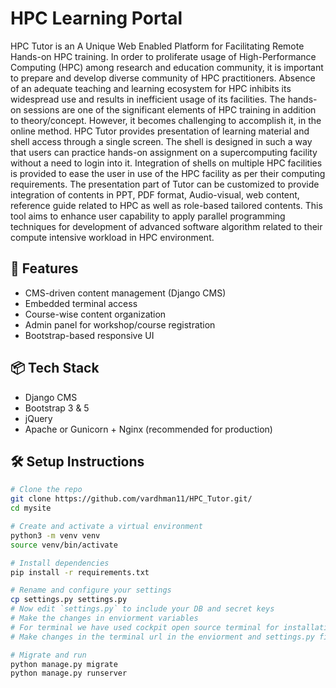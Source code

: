 # HPC Learning Portal

HPC Tutor is an A Unique Web Enabled Platform for Facilitating Remote Hands-on HPC training. In order to proliferate usage of High-Performance Computing (HPC) among research and education community, it is important to prepare and develop diverse community of HPC practitioners. Absence of an adequate teaching and learning ecosystem for HPC inhibits its widespread use and results in inefficient usage of its facilities. The hands-on sessions are one of the significant elements of HPC training in addition to theory/concept.  However, it becomes challenging to accomplish it, in the online method. HPC Tutor provides presentation of learning material and shell access through a single screen. The shell is designed in such a way that users can practice hands-on assignment on a supercomputing facility without a need to login into it. Integration of shells on multiple HPC facilities is provided to ease the user in use of the HPC facility as per their computing requirements.
The presentation part of Tutor can be customized to provide integration of contents in PPT, PDF format, Audio-visual, web content, reference guide related to HPC as well as role-based tailored contents. 
This tool aims to enhance user capability to apply parallel programming techniques for development of advanced software algorithm related to their compute intensive workload in HPC environment.

## 🚀 Features

- CMS-driven content management (Django CMS)
- Embedded terminal access
- Course-wise content organization
- Admin panel for workshop/course registration
- Bootstrap-based responsive UI

## 📦 Tech Stack

- Django CMS
- Bootstrap 3 & 5
- jQuery
- Apache or Gunicorn + Nginx (recommended for production)

## 🛠️ Setup Instructions

```bash
# Clone the repo
git clone https://github.com/vardhman11/HPC_Tutor.git/
cd mysite

# Create and activate a virtual environment
python3 -m venv venv
source venv/bin/activate

# Install dependencies
pip install -r requirements.txt

# Rename and configure your settings
cp settings.py settings.py
# Now edit `settings.py` to include your DB and secret keys
# Make the changes in enviorment variables
# For terminal we have used cockpit open source terminal for installation follow https://cockpit-project.org/running
# Make changes in the terminal url in the enviorment and settings.py file

# Migrate and run
python manage.py migrate
python manage.py runserver


